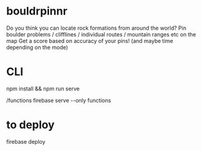 # bouldrpinnr


Do you think you can locate rock formations from around the world?
Pin boulder problems / clifflines / individual routes / mountain ranges etc on the map
Get a score based on accuracy of your pins! (and maybe time depending on the mode) 


# CLI 

npm install &&
npm run serve

/functions
firebase serve --only functions


# to deploy
firebase deploy



